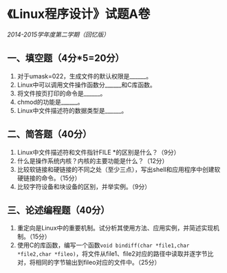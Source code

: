 # 《Linux程序设计》试题A卷

*2014-2015学年度第二学期（回忆版）*

## 一、填空题（4分*5=20分）

1. 对于umask=022，生成文件的默认权限是______。
2. Linux中可以调用文件操作函数分______和C库函数。
3. 将文件按页打印的命令是______。
4. chmod的功能是______。
5. Linux中文件描述符的数据类型是______。

## 二、简答题（40分）

1. Linux中文件描述符和文件指针FILE *的区别是什么？（9分）
2. 什么是操作系统内核？内核的主要功能是什么？（12分）
3. 比较软链接和硬链接的不同之处（至少三点），写出shell和应用程序中创建软硬链接的命令。（15分）
4. 比较字符设备和块设备的区别，并举实例。（9分）

## 三、论述编程题（40分）

1. 重定向是Linux中的重要机制。试分析其使用方法、应用实例，并简述实现机制。（15分）
2. 使用C的库函数，编写一个函数`void bindiff(char *file1,char *file2,char *fileo)`，将文件从file1、file2对应的路径中读取并逐字节比对，将相同的字节输出到fileo对应的文件中。（25分）